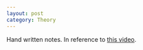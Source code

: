 ```yaml
---
layout: post
category: Theory
---
```


Hand written notes. In reference to [this video](https://youtu.be/vgLq90cOI_M?si=cxlAgep5DmCK6nww).

<iframe src="hhttps://drive.google.com/file/d/1Nf6ALH5f8ERpl0Hwx44ecFgkeCkdkEUQ/preview" width="100%" height="800" frameborder="0" style="border: none;"></iframe>
